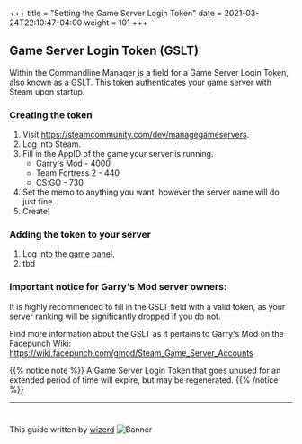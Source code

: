 +++
title = "Setting the Game Server Login Token"
date =  2021-03-24T22:10:47-04:00
weight = 101
+++

## Game Server Login Token (GSLT)
Within the Commandline Manager is a field for a Game Server Login Token, also known as a GSLT. This token authenticates your game server with Steam upon startup. 

### Creating the token
1. Visit https://steamcommunity.com/dev/managegameservers.
2. Log into Steam.
3. Fill in the AppID of the game your server is running. 
    - Garry's Mod - 4000
    - Team Fortress 2 - 440
    - CS:GO - 730 
4. Set the memo to anything you want, however the server name will do just fine.
5. Create!

### Adding the token to your server
1. Log into the [game panel](https://arktech.host/). 
2. tbd

### Important notice for Garry's Mod server owners:
It is highly recommended to fill in the GSLT field with a valid token, as your server ranking will be significantly dropped if you do not.

Find more information about the GSLT as it pertains to Garry's Mod on the Facepunch Wiki: https://wiki.facepunch.com/gmod/Steam_Game_Server_Accounts

{{% notice note %}}
A Game Server Login Token that goes unused for an extended period of time will expire, but may be regenerated.
{{% /notice %}}

---
#
This guide written by [wizerd](https://github.com/doorset)
![Banner](/images/fishy.gif)